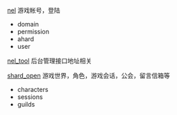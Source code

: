 [nel](nel.md) 游戏帐号，登陆
  - domain
  - permission
  - ahard
  - user

[nel_tool](nel_tool.md) 后台管理接口地址相关

[shard_open](shard_open.md) 游戏世界，角色，游戏会话，公会，留言信箱等
  - characters
  - sessions
  - guilds
